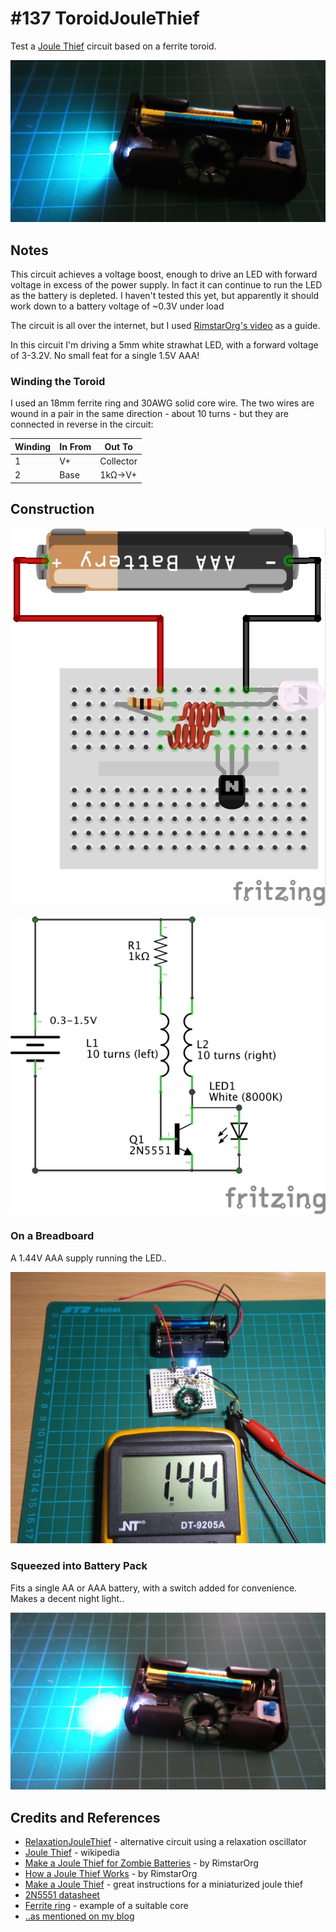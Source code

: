 # #137 ToroidJouleThief

Test a [Joule Thief](https://en.wikipedia.org/wiki/Joule_thief) circuit based on a ferrite toroid.

![The Battery Pack Build 2](./assets/ToroidJouleThief_build_AA_pack2.jpg?raw=true)

## Notes

This circuit achieves a voltage boost, enough to drive an LED with forward voltage in excess of the power supply.
In fact it can continue to run the LED as the battery is depleted.
I haven't tested this yet, but apparently it should work down to a battery voltage of ~0.3V under load

The circuit is all over the internet, but I used
[RimstarOrg's video](https://www.youtube.com/watch?v=B61DU7yEsPM)
as a guide.

In this circuit I'm driving a 5mm white strawhat LED, with a forward voltage of 3-3.2V.
No small feat for a single 1.5V AAA!

### Winding the Toroid

I used an 18mm ferrite ring and 30AWG solid core wire.
The two wires are wound in a pair in the same direction - about 10 turns - but they are connected in reverse in the circuit:

| Winding | In From | Out To    |
|---------|---------|-----------|
| 1       | V+      | Collector |
| 2       | Base    | 1kΩ->V+   |

## Construction

![Breadboard](./assets/ToroidJouleThief_bb.jpg?raw=true)

![The Schematic](./assets/ToroidJouleThief_schematic.jpg?raw=true)

### On a Breadboard

A 1.44V AAA supply running the LED..

![The Build](./assets/ToroidJouleThief_build.jpg?raw=true)

### Squeezed into Battery Pack

Fits a single AA or AAA battery, with a switch added for convenience. Makes a decent night light..

![The Battery Pack Build](./assets/ToroidJouleThief_build_AA_pack.jpg?raw=true)

## Credits and References

* [RelaxationJouleThief](../RelaxationJouleThief) - alternative circuit using a relaxation oscillator
* [Joule Thief](https://en.wikipedia.org/wiki/Joule_thief) - wikipedia
* [Make a Joule Thief for Zombie Batteries](https://www.youtube.com/watch?v=B61DU7yEsPM) - by RimstarOrg
* [How a Joule Thief Works](https://www.youtube.com/watch?v=0GVLnyTdqkg) - by RimstarOrg
* [Make a Joule Thief](http://www.bigclive.com/joule.htm) - great instructions for a miniaturized joule thief
* [2N5551 datasheet](https://www.futurlec.com/Transistors/2N5551.shtml)
* [Ferrite ring](https://www.aliexpress.com/item/free-shipping-5pcs-Power-Inductor-Ferrite-Ring-Iron-Toroidal-green-18mm-x-10mm-x-7mm/32297770345.html) - example of a suitable core
* [..as mentioned on my blog](https://blog.tardate.com/2016/02/littlearduinoprojects137-toroidal-joule.html)
